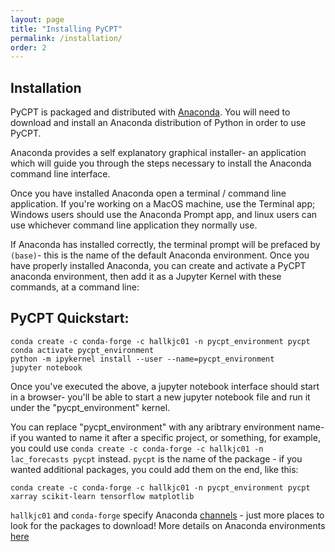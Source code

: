 ```yaml
---
layout: page
title: "Installing PyCPT"
permalink: /installation/
order: 2
---
```


## Installation

PyCPT is packaged and distributed with [Anaconda](https://www.anaconda.com/products/distribution). You will need to download and install an Anaconda distribution of Python in order to use PyCPT. 

Anaconda provides a self explanatory graphical installer- an application which will guide you through the steps necessary to install the Anaconda command line interface. 

Once you have installed Anaconda open a terminal / command line application. If you're working on a MacOS machine, use the Terminal app; Windows users should use the Anaconda Prompt app, and linux users can use whichever command line application they normally use. 

If Anaconda has installed correctly, the terminal prompt will be prefaced by ```(base)```- this is the name of the default Anaconda environment. Once you have properly installed Anaconda, you can create and activate a PyCPT anaconda environment, then add it as a Jupyter Kernel with these commands, at a command line: 

## PyCPT Quickstart:

```
conda create -c conda-forge -c hallkjc01 -n pycpt_environment pycpt
conda activate pycpt_environment
python -m ipykernel install --user --name=pycpt_environment 
jupyter notebook
```

Once you've executed the above, a jupyter notebook interface should start in a browser- you'll be able to start a new jupyter notebook file and run it under the "pycpt_environment" kernel.

You can replace "pycpt_environment" with any aribtrary environment name-  if you wanted to name it after a specific project, or something, for example, you could use ```conda create -c conda-forge -c hallkjc01 -n lac_forecasts pycpt``` instead. ```pycpt``` is the name of the package - if you wanted additional packages, you could add them on the end, like this: 

```
conda create -c conda-forge -c hallkjc01 -n pycpt_environment pycpt xarray scikit-learn tensorflow matplotlib
```

```hallkjc01``` and ```conda-forge``` specify Anaconda [channels](https://docs.conda.io/projects/conda/en/latest/user-guide/concepts/channels.html) - just more places to look for the packages to download! More details on Anaconda environments [here](https://iri-pycpt.github.io/anaconda) 



